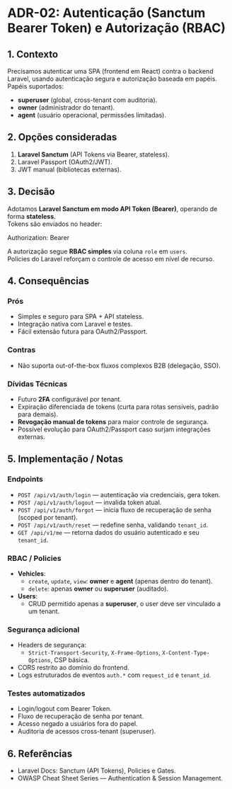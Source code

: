 # ADR-02: Autenticação (Sanctum Bearer Token) e Autorização (RBAC)

## 1. Contexto
Precisamos autenticar uma SPA (frontend em React) contra o backend Laravel, usando autenticação segura e autorização baseada em papéis.  
Papéis suportados:  
- **superuser** (global, cross-tenant com auditoria).  
- **owner** (administrador do tenant).  
- **agent** (usuário operacional, permissões limitadas).  

## 2. Opções consideradas
1. **Laravel Sanctum** (API Tokens via Bearer, stateless).  
2. Laravel Passport (OAuth2/JWT).  
3. JWT manual (bibliotecas externas).  

## 3. Decisão
Adotamos **Laravel Sanctum em modo API Token (Bearer)**, operando de forma **stateless**.  
Tokens são enviados no header:

Authorization: Bearer <token>

A autorização segue **RBAC simples** via coluna `role` em `users`.  
Policies do Laravel reforçam o controle de acesso em nível de recurso.  

## 4. Consequências
### Prós
- Simples e seguro para SPA + API stateless.  
- Integração nativa com Laravel e testes.  
- Fácil extensão futura para OAuth2/Passport.  

### Contras
- Não suporta out-of-the-box fluxos complexos B2B (delegação, SSO).  

### Dívidas Técnicas
- Futuro **2FA** configurável por tenant.  
- Expiração diferenciada de tokens (curta para rotas sensíveis, padrão para demais).  
- **Revogação manual de tokens** para maior controle de segurança.  
- Possível evolução para OAuth2/Passport caso surjam integrações externas.  

## 5. Implementação / Notas
### Endpoints
- `POST /api/v1/auth/login` — autenticação via credenciais, gera token.  
- `POST /api/v1/auth/logout` — invalida token atual.  
- `POST /api/v1/auth/forgot` — inicia fluxo de recuperação de senha (scoped por tenant).  
- `POST /api/v1/auth/reset` — redefine senha, validando `tenant_id`.  
- `GET /api/v1/me` — retorna dados do usuário autenticado e seu `tenant_id`.  

### RBAC / Policies
- **Vehicles**:  
  - `create`, `update`, `view`: **owner** e **agent** (apenas dentro do tenant).  
  - `delete`: apenas **owner** ou **superuser** (auditado).  
- **Users**:  
  - CRUD permitido apenas a **superuser**, o user deve ser vinculado a um tenant.   

### Segurança adicional
- Headers de segurança:  
  - `Strict-Transport-Security`, `X-Frame-Options`, `X-Content-Type-Options`, CSP básica.  
- CORS restrito ao domínio do frontend.  
- Logs estruturados de eventos `auth.*` com `request_id` e `tenant_id`.  

### Testes automatizados
- Login/logout com Bearer Token.  
- Fluxo de recuperação de senha por tenant.  
- Acesso negado a usuários fora do papel.  
- Auditoria de acessos cross-tenant (superuser).  

## 6. Referências
- Laravel Docs: Sanctum (API Tokens), Policies e Gates.  
- OWASP Cheat Sheet Series — Authentication & Session Management.
